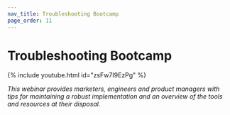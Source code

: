 ```yaml
---
nav_title: Troubleshooting Bootcamp
page_order: 11
---
```


# Troubleshooting Bootcamp

{% include youtube.html id="zsFw7I9EzPg" %}


_This webinar provides marketers, engineers and product managers with tips for maintaining a robust implementation and an overview of the tools and resources at their disposal._
